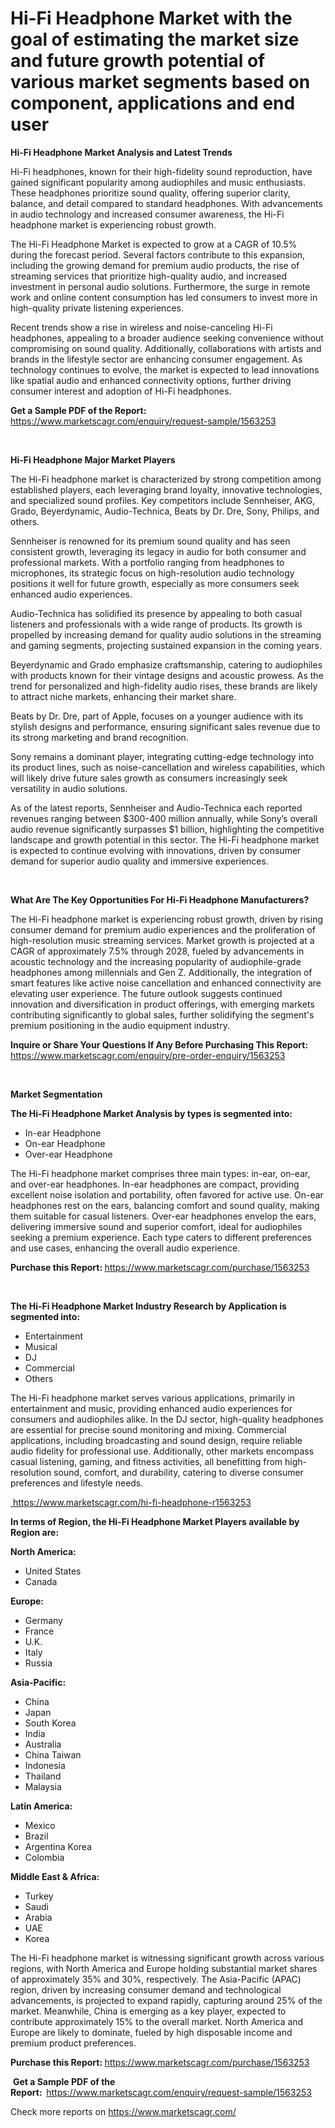 <p><h1>Hi-Fi Headphone Market with the goal of estimating the market size and future growth potential of various market segments based on component, applications and end user</h1></p><p><strong>Hi-Fi Headphone Market Analysis and Latest Trends</strong></p>
<p><p>Hi-Fi headphones, known for their high-fidelity sound reproduction, have gained significant popularity among audiophiles and music enthusiasts. These headphones prioritize sound quality, offering superior clarity, balance, and detail compared to standard headphones. With advancements in audio technology and increased consumer awareness, the Hi-Fi headphone market is experiencing robust growth.</p><p>The Hi-Fi Headphone Market is expected to grow at a CAGR of 10.5% during the forecast period. Several factors contribute to this expansion, including the growing demand for premium audio products, the rise of streaming services that prioritize high-quality audio, and increased investment in personal audio solutions. Furthermore, the surge in remote work and online content consumption has led consumers to invest more in high-quality private listening experiences.</p><p>Recent trends show a rise in wireless and noise-canceling Hi-Fi headphones, appealing to a broader audience seeking convenience without compromising on sound quality. Additionally, collaborations with artists and brands in the lifestyle sector are enhancing consumer engagement. As technology continues to evolve, the market is expected to lead innovations like spatial audio and enhanced connectivity options, further driving consumer interest and adoption of Hi-Fi headphones.</p></p>
<p><strong>Get a Sample PDF of the Report:&nbsp;</strong> <a href="https://www.marketscagr.com/enquiry/request-sample/1563253?utm_campaign=2314&utm_medium=2&utm_source=Github&utm_content=ia&utm_term=12022025&utm_id=hi-fi-headphone">https://www.marketscagr.com/enquiry/request-sample/1563253</a></p>
<p>&nbsp;</p>
<p><strong>Hi-Fi Headphone Major Market Players</strong></p>
<p><p>The Hi-Fi headphone market is characterized by strong competition among established players, each leveraging brand loyalty, innovative technologies, and specialized sound profiles. Key competitors include Sennheiser, AKG, Grado, Beyerdynamic, Audio-Technica, Beats by Dr. Dre, Sony, Philips, and others.</p><p>Sennheiser is renowned for its premium sound quality and has seen consistent growth, leveraging its legacy in audio for both consumer and professional markets. With a portfolio ranging from headphones to microphones, its strategic focus on high-resolution audio technology positions it well for future growth, especially as more consumers seek enhanced audio experiences.</p><p>Audio-Technica has solidified its presence by appealing to both casual listeners and professionals with a wide range of products. Its growth is propelled by increasing demand for quality audio solutions in the streaming and gaming segments, projecting sustained expansion in the coming years.</p><p>Beyerdynamic and Grado emphasize craftsmanship, catering to audiophiles with products known for their vintage designs and acoustic prowess. As the trend for personalized and high-fidelity audio rises, these brands are likely to attract niche markets, enhancing their market share.</p><p>Beats by Dr. Dre, part of Apple, focuses on a younger audience with its stylish designs and performance, ensuring significant sales revenue due to its strong marketing and brand recognition.</p><p>Sony remains a dominant player, integrating cutting-edge technology into its product lines, such as noise-cancellation and wireless capabilities, which will likely drive future sales growth as consumers increasingly seek versatility in audio solutions.</p><p>As of the latest reports, Sennheiser and Audio-Technica each reported revenues ranging between $300-400 million annually, while Sony’s overall audio revenue significantly surpasses $1 billion, highlighting the competitive landscape and growth potential in this sector. The Hi-Fi headphone market is expected to continue evolving with innovations, driven by consumer demand for superior audio quality and immersive experiences.</p></p>
<p>&nbsp;</p>
<p><strong>What Are The Key Opportunities For Hi-Fi Headphone Manufacturers?</strong></p>
<p><p>The Hi-Fi headphone market is experiencing robust growth, driven by rising consumer demand for premium audio experiences and the proliferation of high-resolution music streaming services. Market growth is projected at a CAGR of approximately 7.5% through 2028, fueled by advancements in acoustic technology and the increasing popularity of audiophile-grade headphones among millennials and Gen Z. Additionally, the integration of smart features like active noise cancellation and enhanced connectivity are elevating user experience. The future outlook suggests continued innovation and diversification in product offerings, with emerging markets contributing significantly to global sales, further solidifying the segment's premium positioning in the audio equipment industry.</p></p>
<p><strong>Inquire or Share Your Questions If Any Before Purchasing This Report:</strong> <a href="https://www.marketscagr.com/enquiry/pre-order-enquiry/1563253?utm_campaign=2314&utm_medium=2&utm_source=Github&utm_content=ia&utm_term=12022025&utm_id=hi-fi-headphone">https://www.marketscagr.com/enquiry/pre-order-enquiry/1563253</a></p>
<p>&nbsp;</p>
<p><strong>Market Segmentation</strong></p>
<p><strong>The Hi-Fi Headphone Market Analysis by types is segmented into:</strong></p>
<p><ul><li>In-ear Headphone</li><li>On-ear Headphone</li><li>Over-ear Headphone</li></ul></p>
<p><p>The Hi-Fi headphone market comprises three main types: in-ear, on-ear, and over-ear headphones. In-ear headphones are compact, providing excellent noise isolation and portability, often favored for active use. On-ear headphones rest on the ears, balancing comfort and sound quality, making them suitable for casual listeners. Over-ear headphones envelop the ears, delivering immersive sound and superior comfort, ideal for audiophiles seeking a premium experience. Each type caters to different preferences and use cases, enhancing the overall audio experience.</p></p>
<p><strong>Purchase this Report:&nbsp;</strong><a href="https://www.marketscagr.com/purchase/1563253?utm_campaign=2314&utm_medium=2&utm_source=Github&utm_content=ia&utm_term=12022025&utm_id=hi-fi-headphone">https://www.marketscagr.com/purchase/1563253</a></p>
<p>&nbsp;</p>
<p><strong>The Hi-Fi Headphone Market Industry Research by Application is segmented into:</strong></p>
<p><ul><li>Entertainment</li><li>Musical</li><li>DJ</li><li>Commercial</li><li>Others</li></ul></p>
<p><p>The Hi-Fi headphone market serves various applications, primarily in entertainment and music, providing enhanced audio experiences for consumers and audiophiles alike. In the DJ sector, high-quality headphones are essential for precise sound monitoring and mixing. Commercial applications, including broadcasting and sound design, require reliable audio fidelity for professional use. Additionally, other markets encompass casual listening, gaming, and fitness activities, all benefitting from high-resolution sound, comfort, and durability, catering to diverse consumer preferences and lifestyle needs.</p></p>
<p><a href="https://www.marketscagr.com/hi-fi-headphone-r1563253?utm_campaign=2314&utm_medium=2&utm_source=Github&utm_content=ia&utm_term=12022025&utm_id=hi-fi-headphone">&nbsp;https://www.marketscagr.com/hi-fi-headphone-r1563253</a></p>
<p><strong>In terms of Region, the Hi-Fi Headphone Market Players available by Region are:</strong></p>
<p>
    <p> <strong> North America: </strong>
        <ul>
            <li>United States</li>
            <li>Canada</li>
        </ul>
        </p> 
    <p> <strong> Europe: </strong>
        <ul>
            <li>Germany</li>
            <li>France</li>
            <li>U.K.</li>
            <li>Italy</li>
            <li>Russia</li>
        </ul>
        </p> 
    <p> <strong> Asia-Pacific: </strong>
        <ul>
            <li>China</li>
            <li>Japan</li>
            <li>South Korea</li>
            <li>India</li>
            <li>Australia</li>
            <li>China Taiwan</li>
            <li>Indonesia</li>
            <li>Thailand</li>
            <li>Malaysia</li>
        </ul>
        </p> 
    <p> <strong> Latin America: </strong>
        <ul>
            <li>Mexico</li>
            <li>Brazil</li>
            <li>Argentina Korea</li>
            <li>Colombia</li>
        </ul>
        </p> 
    <p> <strong> Middle East & Africa: </strong>
        <ul>
            <li>Turkey</li>
            <li>Saudi</li>
            <li>Arabia</li>
            <li>UAE</li>
            <li>Korea</li>
        </ul>
    </p>
    </p>
<p><p>The Hi-Fi headphone market is witnessing significant growth across various regions, with North America and Europe holding substantial market shares of approximately 35% and 30%, respectively. The Asia-Pacific (APAC) region, driven by increasing consumer demand and technological advancements, is projected to expand rapidly, capturing around 25% of the market. Meanwhile, China is emerging as a key player, expected to contribute approximately 15% to the overall market. North America and Europe are likely to dominate, fueled by high disposable income and premium product preferences.</p></p>
<p><strong>Purchase this Report: </strong><a href="https://www.marketscagr.com/purchase/1563253?utm_campaign=2314&utm_medium=2&utm_source=Github&utm_content=ia&utm_term=12022025&utm_id=hi-fi-headphone">https://www.marketscagr.com/purchase/1563253</a></p>
<p>&nbsp;<strong>Get a Sample PDF of the Report:&nbsp;&nbsp;</strong><a href="https://www.marketscagr.com/enquiry/request-sample/1563253?utm_campaign=2314&utm_medium=2&utm_source=Github&utm_content=ia&utm_term=12022025&utm_id=hi-fi-headphone">https://www.marketscagr.com/enquiry/request-sample/1563253</a></p>
<p><strong></strong></p>
<p>Check more reports on <a href="https://www.marketscagr.com/?utm_campaign=2314&utm_medium=2&utm_source=Github&utm_content=ia&utm_term=12022025&utm_id=hi-fi-headphone">https://www.marketscagr.com/</a></p>